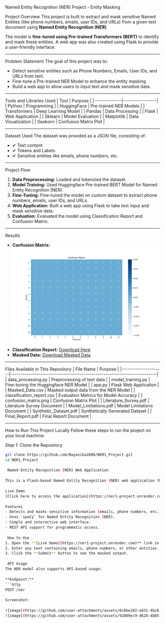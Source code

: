 Named Entity Recognition (NER) Project - Entity Masking

 Project Overview
This project is built to extract and mask sensitive Named Entities (like phone numbers, emails, user IDs, and URLs) from a given text document using **Named Entity Recognition (NER)**. 

The model is **fine-tuned using Pre-trained Transformers (BERT)** to identify and mask these entities. A web app was also created using Flask to provide a user-friendly interface.

---

Problem Statement
The goal of this project was to:
- Detect sensitive entities such as Phone Numbers, Emails, User IDs, and URLs from text.
-  Fine-tune a Pre-trained NER Model to enhance the entity masking.
-  Build a web app to allow users to input text and mask sensitive data.

---

 Tools and Libraries Used
| Tool         | Purpose        |
|--------------|-----------------|
| Python       | Programming      |
| HuggingFace  | Pre-trained NER Models |
| Transformers | Deep Learning Model  |
| Pandas       | Data Processing   |
| Flask        | Web Application   |
| Sklearn      | Model Evaluation  |
| Matplotlib   | Data Visualization |
| Seaborn      | Confusion Matrix Plot |

---

 Dataset Used
The dataset was provided as a JSON file, consisting of:
- ✔ Text content
- ✔ Tokens and Labels
- ✔ Sensitive entities like emails, phone numbers, etc.

---

 Project Flow
1. **Data Preprocessing:** Loaded and tokenized the dataset.
2.  **Model Training:** Used Huggingface Pre-trained BERT Model for Named Entity Recognition (NER).
3.  **Fine-Tuning:** Fine-tuned the model on custom dataset to extract phone numbers, emails, user IDs, and URLs.
4.  **Web Application:** Built a web app using Flask to take text input and mask sensitive data.
5.  **Evaluation:** Evaluated the model using Classification Report and Confusion Matrix.

---

 Results
-  **Confusion Matrix:** ![View Confusion Matrix](confusion_matrix.png)
-  **Classification Report:** [Download Here](classification_report.csv)
-  **Masked Data:** [Download Masked Data](Masked_Data.csv)

---

 Files Available in This Repository
| File Name            | Purpose                                                                 |
|---------------------|--------------------------------------------------------------------------|
| data_processing.py   | Preprocessing of text data                                              |
| model_training.py    | Fine-tuning the Huggingface NER Model                                   |
| app.py               | Flask Web Application                                                   |
| Masked_Data.csv      | Masked output data from the NER Model                                    |
| classification_report.csv | Evaluation Metrics for Model Accuracy                                 |
| confusion_matrix.png | Confusion Matrix Plot                                                   |
| Literature_Survey.pdf | Literature Survey Document                                              |
| Model_Limitations.pdf | Model Limitations Document                                              |
| Synthetic_Dataset.pdf | Synthetically Generated Dataset                                          |
| Final_Report.pdf     | Final Report Document                                                    |

---

 How to Run This Project Locally
Follow these steps to run the project on your local machine:

 Step 1: Clone the Repository
```bash
git clone https://github.com/Nayanika2808/NER1_Project.git
cd NER1_Project

 Named Entity Recognition (NER) Web Application  

This is a Flask-based Named Entity Recognition (NER) web application that identifies and masks entities like phone numbers, emails, user IDs, and URLs from input text using `spaCy`.  

Live Demo  
[Click here to access the application](https://ner1-project.onrender.com)  

Features  
- Detects and masks sensitive information (emails, phone numbers, etc.).  
- Uses `spaCy` for Named Entity Recognition (NER).  
- Simple and interactive web interface.  
- REST API support for programmatic access.  

 How to Use  
1. Open the **[Live Demo](https://ner1-project.onrender.com)** link in your browser.  
2. Enter any text containing emails, phone numbers, or other entities.  
3. Click the **Submit** button to see the masked output.  

 API Usage  
The NER model also supports API-based usage:  

**Endpoint:**  
```http
POST /ner

Screenshot:

![image](https://github.com/user-attachments/assets/6c6be102-e831-4bc6-9955-189ea809b62d)
![image](https://github.com/user-attachments/assets/92089ec9-d628-4b85-a911-1365c7f8ee47)



